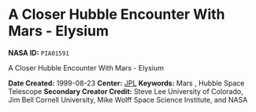 # A Closer Hubble Encounter With Mars - Elysium

**NASA ID:** `PIA01591`

A Closer Hubble Encounter With Mars - Elysium

**Date Created:** 1999-08-23
**Center:** [JPL](https://www.jpl.nasa.gov/)
**Keywords:** Mars , Hubble Space Telescope
**Secondary Creator Credit:** Steve Lee University of Colorado, Jim Bell Cornell University,
Mike Wolff Space Science Institute, and NASA
